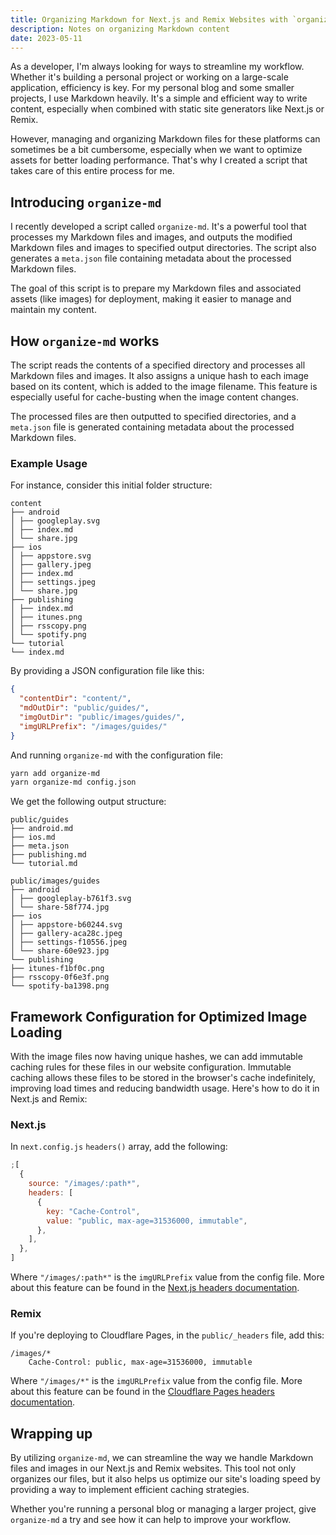 ```yaml
---
title: Organizing Markdown for Next.js and Remix Websites with `organize-md`
description: Notes on organizing Markdown content
date: 2023-05-11
---
```


As a developer, I'm always looking for ways to streamline my workflow. Whether it's building a personal project or
working on a large-scale application, efficiency is key. For my personal blog and some smaller projects, I use Markdown
heavily. It's a simple and efficient way to write content, especially when combined with static site generators like
Next.js or Remix.

However, managing and organizing Markdown files for these platforms can sometimes be a bit cumbersome, especially when
we want to optimize assets for better loading performance. That's why I created a script that takes care of this entire
process for me.

## Introducing `organize-md`

I recently developed a script called `organize-md`. It's a powerful tool that processes my Markdown files and images,
and outputs the modified Markdown files and images to specified output directories. The script also generates
a `meta.json` file containing metadata about the processed Markdown files.

The goal of this script is to prepare my Markdown files and associated assets (like images) for deployment, making it
easier to manage and maintain my content.

## How `organize-md` works

The script reads the contents of a specified directory and processes all Markdown files and images. It also assigns a
unique hash to each image based on its content, which is added to the image filename. This feature is especially useful
for cache-busting when the image content changes.

The processed files are then outputted to specified directories, and a `meta.json` file is generated containing metadata
about the processed Markdown files.

### Example Usage

For instance, consider this initial folder structure:

```
content
├── android
│ ├── googleplay.svg
│ ├── index.md
│ └── share.jpg
├── ios
│ ├── appstore.svg
│ ├── gallery.jpeg
│ ├── index.md
│ ├── settings.jpeg
│ └── share.jpg
├── publishing
│ ├── index.md
│ ├── itunes.png
│ ├── rsscopy.png
│ └── spotify.png
└── tutorial
└── index.md
```

By providing a JSON configuration file like this:

```json
{
  "contentDir": "content/",
  "mdOutDir": "public/guides/",
  "imgOutDir": "public/images/guides/",
  "imgURLPrefix": "/images/guides/"
}
```

And running `organize-md` with the configuration file:

```sh
yarn add organize-md
yarn organize-md config.json
```

We get the following output structure:

```
public/guides
├── android.md
├── ios.md
├── meta.json
├── publishing.md
└── tutorial.md

public/images/guides
├── android
│ ├── googleplay-b761f3.svg
│ └── share-58f774.jpg
├── ios
│ ├── appstore-b60244.svg
│ ├── gallery-aca28c.jpeg
│ ├── settings-f10556.jpeg
│ └── share-60e923.jpg
└── publishing
├── itunes-f1bf0c.png
├── rsscopy-0f6e3f.png
└── spotify-ba1398.png
```

## Framework Configuration for Optimized Image Loading

With the image files now having unique hashes, we can add immutable caching rules for these files in our website
configuration. Immutable caching allows these files to be stored in the browser's cache indefinitely, improving load
times and reducing bandwidth usage. Here's how to do it in Next.js and Remix:

### Next.js

In `next.config.js` `headers()` array, add the following:

```js
;[
  {
    source: "/images/:path*",
    headers: [
      {
        key: "Cache-Control",
        value: "public, max-age=31536000, immutable",
      },
    ],
  },
]
```

Where `"/images/:path*"` is the `imgURLPrefix` value from the config file. More about this feature can be found in
the [Next.js headers documentation](https://nextjs.org/docs/pages/api-reference/next-config-js/headers).

### Remix

If you're deploying to Cloudflare Pages, in the `public/_headers` file, add this:

```
/images/*
    Cache-Control: public, max-age=31536000, immutable
```

Where `"/images/*"` is the `imgURLPrefix` value from the config file. More about this feature can be found in
the [Cloudflare Pages headers documentation](https://developers.cloudflare.com/pages/platform/headers/).

## Wrapping up

By utilizing `organize-md`, we can streamline the way we handle Markdown files and images in our Next.js and Remix
websites. This tool not only organizes our files, but it also helps us optimize our site's loading speed by providing a
way to implement efficient caching strategies.

Whether you're running a personal blog or managing a larger project, give `organize-md` a try and see how it can help to
improve your workflow.
